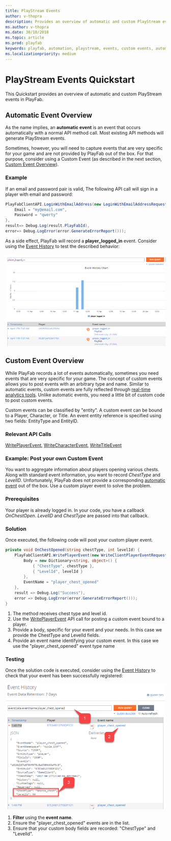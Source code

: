 ```yaml
---
title: PlayStream Events
author: v-thopra
description: Provides an overview of automatic and custom PlayStream events in PlayFab.
ms.author: v-thopra
ms.date: 30/10/2018
ms.topic: article
ms.prod: playfab
keywords: playfab, automation, playstream, events, custom events, automatic events
ms.localizationpriority: medium
---
```


# PlayStream Events Quickstart

This Quickstart provides an overview of automatic and custom PlayStream events in PlayFab.

## Automatic Event Overview

As the name implies, an **automatic event** is an event that occurs automatically with a normal API method call. Most existing API methods will generate PlayStream events.

Sometimes, however, you will need to capture events that are very specific for your game and are not provided by PlayFab out of the box. For that purpose, consider using a Custom Event (as described in the next section, [Custom Event Overview](#custom-event-overview)).

### Example

If an email and password pair is valid, The following API call will sign in a player with email and password:

```csharp
PlayFabClientAPI.LoginWithEmailAddress(new LoginWithEmailAddressRequest() {
    Email = "my@email.com",
    Password = "qwerty"
}, 
result=> Debug.Log(result.PlayFabId), 
error=> Debug.LogError(error.GenerateErrorReport()));
```

As a side effect, PlayFab will record a **player_logged_in** event. Consider using the [Event History](event-history.md) to test the described behavior:

![Game Manager - Event History Chart](media/tutorials/game-manager-event-history-chart.png)  

## Custom Event Overview

While PlayFab records a lot of events automatically, sometimes you need events that are very specific for your game. The concept of custom events allows you to post events with an arbitrary type and name. Similar to automatic events, custom events are fully reflected through [real-time analytics tools](../../analytics/metrics/real-time-analytics-core-concepts.md). Unlike automatic events, you need a little bit of custom code to post custom events.

Custom events can be classified by "entity". A custom event can be bound to a Player, Character, or Title. An event entity reference is specified using two fields: EntityType and EntityID.

### Relevant API Calls

[WritePlayerEvent](xref:titleid.playfabapi.com.client.analytics.writeplayerevent), [WriteCharacterEvent](xref:titleid.playfabapi.com.client.analytics.writecharacterevent), [WriteTitleEvent](xref:titleid.playfabapi.com.client.analytics.writetitleevent)

### Example: Post your own Custom Event

You want to aggregate information about players opening various chests. Along with standard event information, you want to record *ChestType* and *LevelID*. Unfortunately, PlayFab does not provide a corresponding [automatic event](#automatic-event-overview) out of the box. Use a custom player event to solve the problem.

### Prerequisites

Your player is already logged in. In your code, you have a callback *OnChestOpen*. *LevelID* and *ChestType* are passed into that callback.

### Solution

Once executed, the following code will post your custom player event.

```csharp
private void OnChestOpened(string chestType, int levelId) {
    PlayFabClientAPI.WritePlayerEvent(new WriteClientPlayerEventRequest() {
        Body = new Dictionary<string, object>() {
            { "ChestType", chestType },
            { "LevelId", levelId }
        },
        EventName = "player_chest_opened"
    },
    result => Debug.Log("Success"),
    error => Debug.LogError(error.GenerateErrorReport()));
}
```

1. The method receives chest type and level id.
2. Use the [WritePlayerEvent](xref:titleid.playfabapi.com.client.analytics.writeplayerevent) API call for posting a custom event bound to a player.
3. Provide a body, specific for your event and your needs. In this case we provide the ChestType and LevelId fields.
4. Provide an event name identifying your custom event. In this case we use the "player_chest_opened" event type name

### Testing

Once the solution code is executed, consider using the [Event History](event-history.md) to check that your event has been successfully registered:

![Game Manager - Event History Detail](media/tutorials/game-manager-event-history-detail.png)  

1. **Filter** using the **event name**.
2. Ensure the "player_chest_opened" events are in the list.
3. Ensure that your custom body fields are recorded: "ChestType" and "LevelId".
